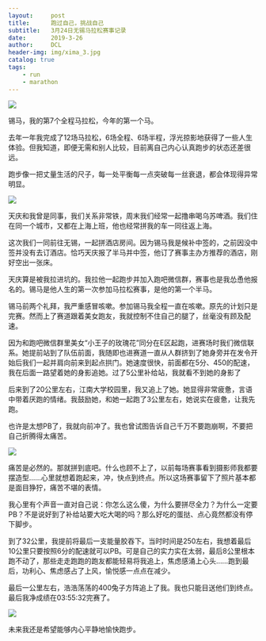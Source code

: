 ```yaml
---
layout:     post
title:      跑过自己，挑战自己
subtitle:   3月24日无锡马拉松赛事记录
date:       2019-3-26
author:     DCL
header-img: img/xima_3.jpg
catalog: true
tags:
    - run
    - marathon
---
```


![](http://daichunlei.com/img/xima_4.jpg)

锡马，我的第7个全程马拉松，今年的第一个马。

去年一年我完成了12场马拉松，6场全程、6场半程，浮光掠影地获得了一些人生体验。但我知道，即便无需和别人比较，目前离自己内心认真跑步的状态还差很远。

跑步像一把丈量生活的尺子，每一处平衡每一点突破每一丝衰退，都会体现得异常明显。

![](http://daichunlei.com/img/xima_3.jpg)

天庆和我曾是同事，我们关系非常铁，周末我们经常一起撸串喝乌苏啤酒。我们住在同一个城市，又都在上海上班，他也经常拼我的车一同往返上海。

这次我们一同前往无锡，一起拼酒店房间。因为锡马我是候补中签的，之前因没中签并没有去订酒店。恰巧天庆报了半马并中签，他订了赛事主办方推荐的酒店，刚好空出一张床。

天庆算是被我拉进坑的。我拉他一起跑步并加入跑吧微信群，赛事也是我怂恿他报名的。锡马是他人生的第一次参加马拉松赛事，是他的第一个半马。

锡马前两个礼拜，我严重感冒咳嗽。参加锡马我全程一直在咳嗽。原先的计划只是完赛。然而上了赛道跟着美女跑友，我就控制不住自己的腿了，丝毫没有顾及配速。

因为和跑吧微信群里美女“小王子的玫瑰花”同分在E区起跑，进赛场时我们微信联系。她提前站到了队伍前面，我随即也进赛道一直从人群挤到了她身旁并在发令开始后我们一起并肩向前来到起点拱门。她速度很快，前面都在5分、450的配速，我在后面一路望着她的身影追她。过了5公里补给站，我就看不到她的身影了

后来到了20公里左右，江南大学校园里，我又追上了她。她显得非常疲惫，言语中带着厌跑的情绪。我鼓励她，和她一起跑了3公里左右，她说实在疲惫，让我先跑。

也许是太想PB了，我就向前冲了。我也曾试图告诉自己千万不要跑崩啊，不要把自己折腾得太痛苦。


![](http://daichunlei.com/img/xima_2.jpg)

痛苦是必然的。那就拼到底吧。什么也顾不上了，以前每场赛事看到摄影师我都要摆造型……心里就想着跑起来，冲，快点到终点。所以这场赛事留下了照片基本都是面目狰狞，痛苦不堪的表情。

我心里有个声音一直对自己说：你怎么这么傻，为什么要拼尽全力？为什么一定要PB？不是说好到了补给站要大吃大喝的吗？那么好吃的蛋挞、点心竟然都没有停下脚步。

到了32公里，我提前将最后一支能量胶吞下。当时时间是250左右，我想着最后10公里只要按照6分的配速就可以PB。可是自己的实力实在太弱，最后8公里根本跑不动了，那些走走跑跑的跑友都能轻易将我追上，焦虑感涌上心头……跑到最后，功利心、焦虑感占了上风，愉悦感一点点在减少。

最后一公里左右，浩浩荡荡的400兔子方阵追上了我。我也只能目送他们到终点。最后我净成绩在03:55:32完赛了。

![](http://daichunlei.com/img/xima_1.jpg)

未来我还是希望能够内心平静地愉快跑步。

